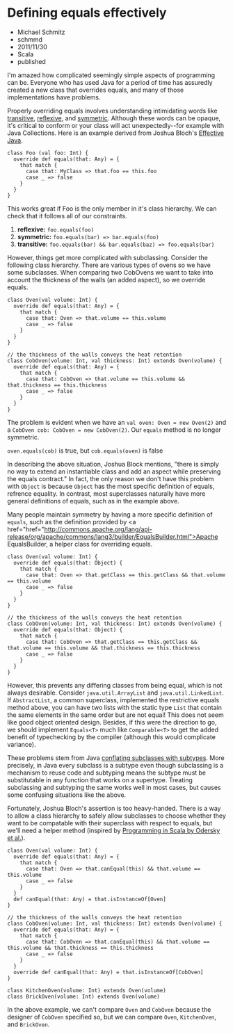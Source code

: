# Defining equals effectively
- Michael Schmitz
- schmmd
- 2011/11/30
- Scala
- published

I'm amazed how complicated seemingly simple aspects of programming can be.
Everyone who has used Java for a period of time has assuredly created a new
class that overrides equals, and many of those implementations have problems.

Properly overriding equals involves understanding intimidating words like <a
href="http://en.wikipedia.org/wiki/Transitive_relation">transitive</a>, <a
href="http://en.wikipedia.org/wiki/Reflexive_relation">reflexive</a>, and <a
href="http://en.wikipedia.org/wiki/Symmetric_relation">symmetric</a>.  Although
these words can be opaque, it's critical to conform or your class will act
unexpectedly--for example with Java Collections.  Here is an example derived
from Joshua Bloch's <a
href="http://java.sun.com/docs/books/effective/">Effective Java</a>.

    class Foo (val foo: Int) {
      override def equals(that: Any) = {
        that match {
          case that: MyClass => that.foo == this.foo
          case _ => false
        }
      }
    }

This works great if Foo is the only member in it's class hierarchy.  We can
check that it follows all of our constraints.

1. **reflexive:** `foo.equals(foo)`
2. **symmetric:** `foo.equals(bar) => bar.equals(foo)`
3. **transitive:** `foo.equals(bar) && bar.equals(baz) => foo.equals(bar)`

However, things get more complicated with subclassing.  Consider the following
class hierarchy.  There are various types of ovens so we have some subclasses.
When comparing two CobOvens we want to take into account the thickness of the
walls (an added aspect), so we override equals.

    class Oven(val volume: Int) {
      override def equals(that: Any) = {
        that match {
          case that: Oven => that.volume == this.volume
          case _ => false
        }
      }
    }

    // the thickness of the walls conveys the heat retention
    class CobOven(volume: Int, val thickness: Int) extends Oven(volume) {
      override def equals(that: Any) = {
        that match {
          case that: CobOven => that.volume == this.volume && that.thickness == this.thickness
          case _ => false
        }
      }
    }

The problem is evident when we have an `val oven: Oven = new Oven(2)` and a
`CobOven cob: CobOven = new CobOven(2)`.  Our `equals` method is no longer
symmetric.

`oven.equals(cob)` is true, but `cob.equals(oven)` is false

In describing the above situation, Joshua Block mentions, "there is simply no
way to extend an instantiable class and add an aspect while preserving the
equals contract."  In fact, the only reason we don't have this problem with
`Object` is because `Object` has the most specific definition of equals,
refrence equality.  In contrast, most superclasses naturally have more general
definitions of equals, such as in the example above.

Many people maintain symmetry by having a more specific definition of `equals`,
such as the definition provided by <a
href="href="http://commons.apache.org/lang/api-release/org/apache/commons/lang3/builder/EqualsBuilder.html">Apache
EqualsBuilder</a>, a helper class for overriding equals.

    class Oven(val volume: Int) {
      override def equals(that: Object) {
        that match {
          case that: Oven => that.getClass == this.getClass && that.volume == this.volume
          case _ => false
        }
      }
    }

    // the thickness of the walls conveys the heat retention
    class CobOven(volume: Int, val thickness: Int) extends Oven(volume) {
      override def equals(that: Object) {
        that match {
          case that: CobOven => that.getClass == this.getClass && that.volume == this.volume && that.thickness == this.thickness
          case _ => false
        }
      }
    }

However, this prevents any differing classes from being equal, which is not
always desirable.  Consider `java.util.ArrayList` and `java.util.LinkedList`.
If `AbstractList`, a common superclass, implemented the restrictive equals
method above, you can have two lists with the static type `List` that contain
the same elements in the same order but are not equal! This does not seem like
good object oriented design.  Besides, if this were the direction to go, we
should implement `Equals<T>` much like `Comparable<T>` to get the added benefit
of typechecking by the compiler (although this would complicate variance).

These problems stem from Java <a
href="http://www.cs.princeton.edu/courses/archive/fall98/cs441/mainus/node12.html">conflating
subclasses with subtypes</a>.  More precisely, in Java every subclass is a
subtype even though subclassing is a mechanism to reuse code and subtyping
means the subtype must be substitutable in any function that works on a
supertype.  Treating subclassing and subtyping the same works well in most
cases, but causes some confusing situations like the above.

Fortunately, Joshua Bloch's assertion is too heavy-handed.  There is a way to
allow a class hierarchy to safely allow subclasses to choose whether they want
to be compatable with their superclass with respect to equals, but we'll need a
helper method (inspired by <a
href="http://www.artima.com/shop/programming_in_scala">Programming in Scala by
Odersky et al.</a>).

    class Oven(val volume: Int) {
      override def equals(that: Any) = {
        that match {
          case that: Oven => that.canEqual(this) && that.volume == this.volume
          case _ => false
        }
      }
      def canEqual(that: Any) = that.isInstanceOf[Oven]
    }

    // the thickness of the walls conveys the heat retention
    class CobOven(volume: Int, val thickness: Int) extends Oven(volume) {
      override def equals(that: Any) = {
        that match {
          case that: CobOven => that.canEqual(this) && that.volume == this.volume && that.thickness == this.thickness
          case _ => false
        }
      }
      override def canEqual(that: Any) = that.isInstanceOf[CobOven]
    }

    class KitchenOven(volume: Int) extends Oven(volume)
    class BrickOven(volume: Int) extends Oven(volume)

In the above example, we can't compare `Oven` and `CobOven` because the
designer of `CobOven` specified so, but we can compare `Oven`, `KitchenOven`,
and `BrickOven`.
